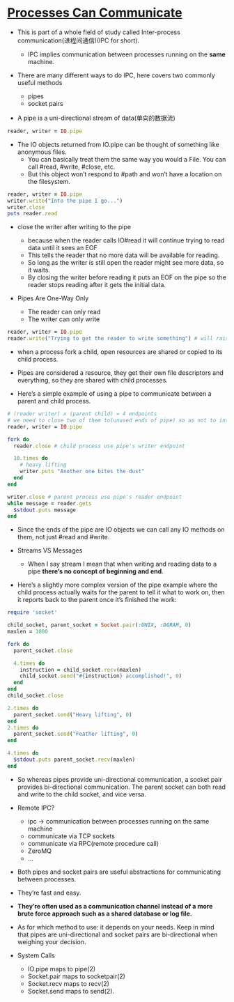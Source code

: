 # [Processes Can Communicate](https://workingwithruby.com/wwup/ipc/)

+ This is part of a whole field of study called Inter-process communication(进程间通信)(IPC for short).
    + IPC implies communication between processes running on the **same** machine.

+ There are many different ways to do IPC, here covers two commonly useful methods
    + pipes
    + socket pairs

+ A pipe is a uni-directional stream of data(单向的数据流)

```ruby
reader, writer = IO.pipe
```

+ The IO objects returned from IO.pipe can be thought of something like anonymous files.
    + You can basically treat them the same way you would a File. You can call #read, #write, #close, etc.
    + But this object won’t respond to #path and won’t have a location on the filesystem.

```ruby
reader, writer = IO.pipe
writer.write("Into the pipe I go...")
writer.close
puts reader.read
```

+ close the writer after writing to the pipe
    + because when the reader calls IO#read it will continue trying to read data until it sees an EOF
    + This tells the reader that no more data will be available for reading.
    + So long as the writer is still open the reader might see more data, so it waits.
    + By closing the writer before reading it puts an EOF on the pipe so the reader stops reading after it gets the initial data.


+ Pipes Are One-Way Only
    + The reader can only read
    + The writer can only write
```ruby
reader, writer = IO.pipe
reader.write("Trying to get the reader to write something") # will raise an IOError
```

+ when a process fork a child, open resources are shared or copied to its child process.
+ Pipes are considered a resource, they get their own file descriptors and everything, so they are shared with child processes.

+ Here’s a simple example of using a pipe to communicate between a parent and child process.
```ruby
# (reader writer) x (parent child) = 4 endpoints
# we need to close two of them to(unused ends of pipe) so as not to interfere with EOF being sent
reader, writer = IO.pipe

fork do
  reader.close # child process use pipe's writer endpoint

  10.times do
    # heavy lifting
    writer.puts "Another one bites the dust"
  end
end

writer.close # parent process use pipe's reader endpoint
while message = reader.gets
  $stdout.puts message
end
```

+ Since the ends of the pipe are IO objects we can call any IO methods on them, not just #read and #write.

+ Streams VS Messages
    + When I say stream I mean that when writing and reading data to a pipe **there’s no concept of beginning and end**.

+ Here’s a slightly more complex version of the pipe example where the child process actually waits for the parent to tell it what to work on, then it reports back to the parent once it’s finished the work:
```ruby
require 'socket'

child_socket, parent_socket = Socket.pair(:UNIX, :DGRAM, 0)
maxlen = 1000

fork do
  parent_socket.close

  4.times do
    instruction = child_socket.recv(maxlen)
    child_socket.send("#{instruction} accomplished!", 0)
  end
end
child_socket.close

2.times do
  parent_socket.send("Heavy lifting", 0)
end
2.times do
  parent_socket.send("Feather lifting", 0)
end

4.times do
  $stdout.puts parent_socket.recv(maxlen)
end
```

+ So whereas pipes provide uni-directional communication, a socket pair provides bi-directional communication. The parent socket can both read and write to the child socket, and vice versa.

+ Remote IPC?
    + ipc -> communication between processes running on the same machine
    + communicate via TCP sockets
    + communicate via RPC(remote procedure call)
    + ZeroMQ
    + ...

+ Both pipes and socket pairs are useful abstractions for communicating between processes.
+ They’re fast and easy.
+ **They’re often used as a communication channel instead of a more brute force approach such as a shared database or log file.**

+ As for which method to use: it depends on your needs. Keep in mind that pipes are uni-directional and socket pairs are bi-directional when weighing your decision.

+ System Calls
    + IO.pipe     maps to pipe(2)
    + Socket.pair maps to socketpair(2)
    + Socket.recv maps to recv(2)
    + Socket.send maps to send(2).



